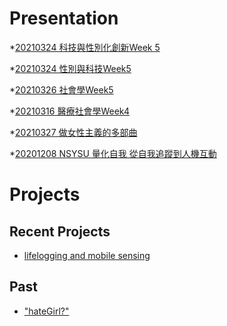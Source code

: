 # Presentation

*[20210324 科技與性別化創新Week 5]()

*[20210324 性別與科技Week5 ]()

*[20210326 社會學Week5]()

*[20210316 醫療社會學Week4]()

*[20210327 做女性主義的多部曲 ]()

*[20201208 NSYSU 量化自我 從自我追蹤到人機互動]()

# Projects

## Recent Projects
* [lifelogging and mobile sensing]()

## Past
* ["hateGirl?"]()

